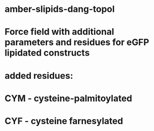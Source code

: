 # amber-slipids-dang-topol
# Force field with additional parameters and residues for eGFP lipidated constructs

# added residues: 
# CYM - cysteine-palmitoylated
# CYF - cysteine farnesylated
